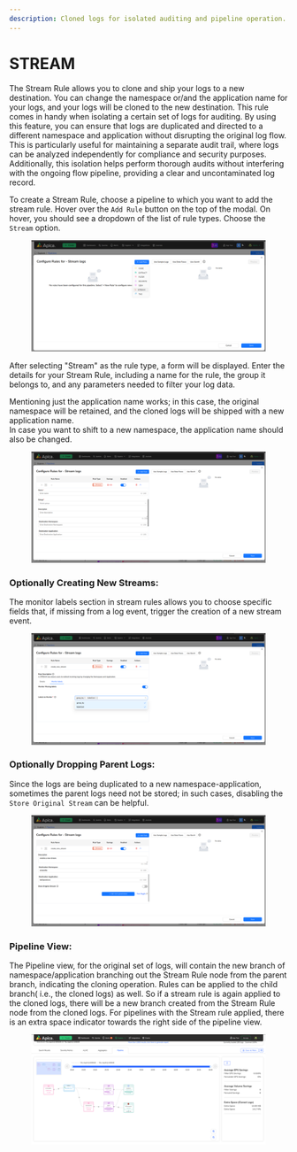 ```yaml
---
description: Cloned logs for isolated auditing and pipeline operation.
---
```


# STREAM

The Stream Rule allows you to clone and ship your logs to a new destination. You can change the namespace or/and the application name for your logs, and your logs will be cloned to the new destination. This rule comes in handy when isolating a certain set of logs for auditing. By using this feature, you can ensure that logs are duplicated and directed to a different namespace and application without disrupting the original log flow. This is particularly useful for maintaining a separate audit trail, where logs can be analyzed independently for compliance and security purposes. Additionally, this isolation helps perform thorough audits without interfering with the ongoing flow pipeline, providing a clear and uncontaminated log record.&#x20;

To create a Stream Rule, choose a pipeline to which you want to add the stream rule. Hover over the `Add Rule` button on the top of the modal. On hover, you should see a dropdown of the list of rule types. Choose the `Stream` option.

<figure><img src="../../.gitbook/assets/Screenshot from 2025-05-05 12-11-20.png" alt=""><figcaption></figcaption></figure>

After selecting "Stream" as the rule type, a form will be displayed. Enter the details for your Stream Rule, including a name for the rule, the group it belongs to, and any parameters needed to filter your log data.

Mentioning just the application name works; in this case, the original namespace will be retained, and the cloned logs will be shipped with a new application name.\
In case you want to shift to a new namespace, the application name should also be changed.

<figure><img src="../../.gitbook/assets/Screenshot from 2025-05-05 12-14-43.png" alt=""><figcaption></figcaption></figure>

### Optionally Creating New Streams:

The monitor labels section in stream rules allows you to choose specific fields that, if missing from a log event, trigger the creation of a new stream event.

<figure><img src="../../.gitbook/assets/image (723).png" alt=""><figcaption></figcaption></figure>

### Optionally Dropping Parent Logs:

Since the logs are being duplicated to a new namespace-application, sometimes the parent logs need not be stored; in such cases, disabling the `Store Original Stream` can be helpful.

<figure><img src="../../.gitbook/assets/image (724).png" alt=""><figcaption></figcaption></figure>

### Pipeline View:

The Pipeline view, for the original set of logs, will contain the new branch of namespace/application branching out the Stream Rule node from the parent branch, indicating the cloning operation. Rules can be applied to the child branch( i.e., the cloned logs) as well. So if a stream rule is again applied to the cloned logs, there will be a new branch created from the Stream Rule node from the cloned logs. For pipelines with the Stream rule applied, there is an extra space indicator towards the right side of the pipeline view.

<figure><img src="../../.gitbook/assets/pipelinestream 1.png" alt=""><figcaption></figcaption></figure>
